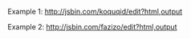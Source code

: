 Example 1: http://jsbin.com/koquqid/edit?html,output

Example 2: http://jsbin.com/fazizo/edit?html,output
